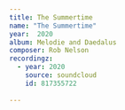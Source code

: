 ```yaml
---
title: The Summertime
name: "The Summertime"
year:  2020
album: Melodie and Daedalus
composer: Rob Nelson
recordingz:
  - year: 2020
    source: soundcloud
    id: 817355722
 
---
```





